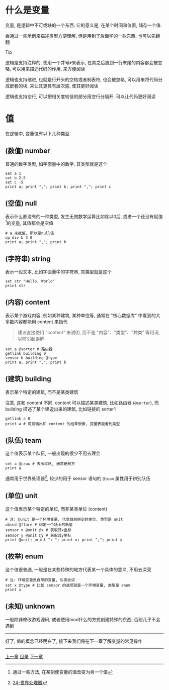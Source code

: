 # 什么是变量
变量, 是逻辑中不可或缺的一个东西.
它的意义是, 在某个时间和位置, 储存一个值.

会通过一些示例来描述类型方便理解, 但是用到了后面学的一些东西, 也可以先翻翻

> [!TIP]
> 逻辑是支持注释的, 使用一个井号`#`来表示, 在其之后直到一行末尾的内容都会被忽略,
> 可以用来描述代码的作用, 来方便阅读
>
> 逻辑也支持缩进, 也就是行开头的空格或者制表符, 也会被忽略,
> 可以用来将代码分成嵌套的块, 来让其更具有层次感, 使其更好阅读
>
> 逻辑也支持空行, 可以把相关度较低的部分用空行分隔开, 可以让代码更好阅读

# 值
在逻辑中, 变量值有以下几种类型

(数值) number
---
普通的数字类型, 如字面量中的数字, 其类型就是这个

```gas
set a 1
set b 2.5
set c -5
print a; print ","; print b; print ","; print c
```

(空值) null
---
表示什么都没有的一种类型, 发生无效数学运算比如除以0后,
或者一个还没有赋值[^1]的变量, 其值都会是空值

```gas
# a 未赋值, 所以是null值
op div b 3 0
print a; print ","; print b
```

(字符串) string
---
表示一段文本, 比如字面量中的字符串, 其类型就是这个

```gas
set str "Hello, World"
print str
```

(内容) content
---
表示某个游戏内容, 例如某种建筑, 某种单位等,
通常在 "核心数据库" 中看到的大多数内容都能用 content 来指代

> 建议直接使用 "content" 来说明,
> 而不是 "内容"、"类型"、"种类" 等用词, 以防引起误解

```gas
set a @sorter # 路由器
getlink building 0
sensor b building @type
print a; print ","; print b
```

(建筑) building
---
表示某个特定的建筑, 而不是某类建筑

注意, 这和 content 不同, content 可以描述某类建筑, 比如路由器 (`@sorter`),
而 building 描述了某个建造出来的建筑, 比如链接的 sorter1

```gas
getlink a 0
print a # 可能输出和 content 的结果很像, 变量表能看到类型
```

(队伍) team
---
这个值表示某个队伍, 一般出现的很少不用去理会

```gas
set a @crux # 表示红队, 通常是敌方
print a
```

通常用于世界处理器[^2], 较少的用于 sensor 语句的 `@team` 属性用于辨别队伍

(单位) unit
---
这个值表示某个特定的单位, 而非某类单位 (content)

```gas
# 注: @unit 是一个环境变量, 代表目前绑定的单位, 类型是 unit
ubind @flare # 绑定一个场上的新星
sensor x @unit @x # 获取其x坐标
sensor y @unit @y # 获取其y坐标
print @unit; print ": "; print x; print ","; print y
```

(枚举) enum
---
这个值很普通, 一般是在某些特殊的地方代表某一个具体的意义, 不用去深究

```gas
# 注: 环境变量是自带的变量, 后面会讲
set x @type # 比如 sensor 的选项就是一个环境变量, 类型是 enum
print x
```

(未知) unknown
---
一般除非修改游戏源码, 或者使用mod什么的方式创建特殊的东西, 否则几乎不会遇到

---

好了, 值的概念已经明白了, 接下来我们将在下一章了解变量的常见操作


[^1]: 通过一些方法, 在某刻使变量的值改变为另一个值
[^2]: [24-世界处理器](./24-world-processor.md)

---
[上一章](./02-learn-literal.md)
[目录](./README.md)
[下一章](./04-change-variable.md)
